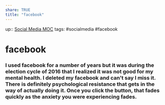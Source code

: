 ```yaml
---
share: TRUE
title: "facebook"
---
```


up:: [Social Media MOC](Social%20Media%20MOC)
tags: #socialmedia #facebook


# facebook
### I used facebook for a number of years but it was during the election cycle of 2016 that I realized it was not good for my mental health.  I deleted my facebook and can't say I miss it.  There is definitely psychological resistance that gets in the way of actually doing it.  Once you click the button, that fades quickly as the anxiety you were experiencing fades.


